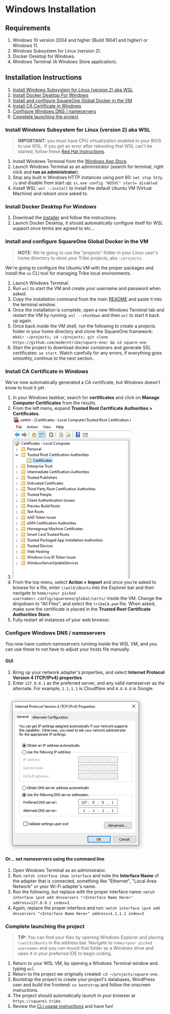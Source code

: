 # Windows Installation

## Requirements

1. Windows 10 version 2004 and higher (Build 19041 and higher) or Windows 11.
2. Windows Subsystem for Linux (version 2).
3. Docker Desktop for Windows.
4. Windows Terminal (A Windows Store application).

## Installation Instructions

1. [Install Windows Subsystem for Linux (version 2) aka WSL](#install-windows-subsystem-for-linux-version-2-aka-wsl)
2. [Install Docker Desktop For Windows](#install-docker-desktop-for-windows)
3. [Install and configure SquareOne Global Docker in the VM](#install-and-configure-squareone-global-docker-in-the-vm)
4. [Install CA Certificate in Windows](#install-ca-certificate-in-windows)
5. [Configure Windows DNS / nameservers](#configure-windows-dns--nameservers)
6. [Complete launching the project](#complete-launching-the-project)

### Install Windows Subsystem for Linux (version 2) aka WSL

> **IMPORTANT:** you must have CPU virtualization enabled in your BIOS to use WSL. If you get an error after rebooting that WSL can't be started, follow these [Red Hat Instructions](https://access.redhat.com/documentation/en-us/red_hat_enterprise_linux/6/html/virtualization_administration_guide/sect-virtualization-troubleshooting-enabling_intel_vt_and_amd_v_virtualization_hardware_extensions_in_bios).

1. Install Windows Terminal from the [Windows App Store](https://www.microsoft.com/en-us/p/windows-terminal/9n0dx20hk701?activetab=pivot:overviewtab).
2. Launch Windows Terminal as an administrator (search for terminal, right click and **run as administrator**).
3. Stop any built in Windows HTTP instances using port 80: `net stop http /y` and disable from start up: `sc.exe config "W3SVC" start= disabled`
4. Install WSL: `wsl --install` to install the default Ubuntu VM (Virtual Machine) and reboot once asked to.

### Install Docker Desktop For Windows

1. Download the [installer](https://hub.docker.com/editions/community/docker-ce-desktop-windows) and follow the instructions.
2. Launch Docker Desktop, it should automatically configure itself for WSL support once terms are agreed to etc...

### Install and configure SquareOne Global Docker in the VM

> **NOTE:** We're going to use the "projects" folder in your Linux user's home directory to store your Tribe projects, aka `~/projects`.

We're going to configure the Ubuntu VM with the proper packages and install the `so` CLI tool for managing Tribe local environments.

1. Launch Windows Terminal.
2. Run `wsl` to start the VM and create your username and password when asked.
3. Copy the installation command from the main [README](../README.md#installation) and paste it into the terminal window.
4. Once the installation is complete, open a new Windows Terminal tab and restart the VM by running: `wsl --shutdown` and then `wsl` to start it back up again.
5. Once back inside the VM shell, run the following to create a projects folder in your home directory and clone the SquareOne framework: `mkdir ~/projects; cd ~/projects; git clone https://github.com/moderntribe/square-one/ && cd square-one`
6. Start the project to download docker containers and generate SSL certificates: `so start`. Watch carefully for any errors, if everything goes smoothly, continue to the next section.

### Install CA Certificate in Windows

We've now automatically generated a CA certificate, but Windows doesn't know to trust it yet.

1. In your Windows taskbar, search for **certificates** and click on **Manage Computer Certificates** from the results.
2. From the left menu, expand **Trusted Root Certificate Authorities > Certificates**. 
3. ![certlm](img/windows/certlm.png)
4. From the top menu, select **Action > Import** and once you're asked to browse for a file, enter `\\wsl$\Ubuntu` into the Explorer bar and then navigate to `home/<your picked username>/.config/squareone/global/certs/` inside the VM. Change the dropdown to "All Files", and select the `tribeCA.pem` file. When asked, make sure the certificate is placed in the **Trusted Root Certificate Authorities Store**.
5. Fully restart all instances of your web browser.

### Configure Windows DNS / nameservers

You now have custom nameservers running inside the WSL VM, and you can use these to not have to adjust your hosts file manually.

#### GUI
1. Bring up your network adapter's properties, and select **Internet Protocol Version 4 (TCP/IPv4) properties**
2. Enter `127.0.0.1` as the preferred server, and any valid nameserver as the alternate. For example, `1.1.1.1` is Cloudflare and `8.8.8.8` is Google.

![dns](img/windows/dns.png)

#### Or... set nameservers using the command line

1. Open Windows Terminal as an administrator. 
2. Run: `netsh interface show interface` and note the **Interface Name** of the adapter that is connected, something like "Ethernet", "Local Area Network" or your Wi-Fi adapter's name.
3. Run the following, but replace with the proper interface name: `netsh interface ipv4 add dnsservers "<Interface Name Here>" address=127.0.0.1 index=1`
4. Again, replace the proper interface and run: `netsh interface ipv4 add dnsservers "<Interface Name Here>" address=1.1.1.1 index=2`


### Complete launching the project

> **TIP:** You can find your files by opening Windows Explorer and placing `\\wsl$\Ubuntu` in the address bar. Navigate to `home/<your picked username>` and you can mount that folder as a Windows drive and open it in your preferred IDE to begin coding.

1. Return to your WSL VM, by opening a Windows Terminal window and typing `wsl`.
2. Return to the project we originally created: `cd ~/projects/square-one`.
3. Bootstrap the project to create your project's databases, WordPress user and build the frontend: `so bootstrap` and follow the onscreen instructions.
4. The project should automatically launch in your browser at `https://square1.tribe`. 
5. Review the [CLI usage instructions](https://github.com/moderntribe/tribe-local/#usage) and have fun!
